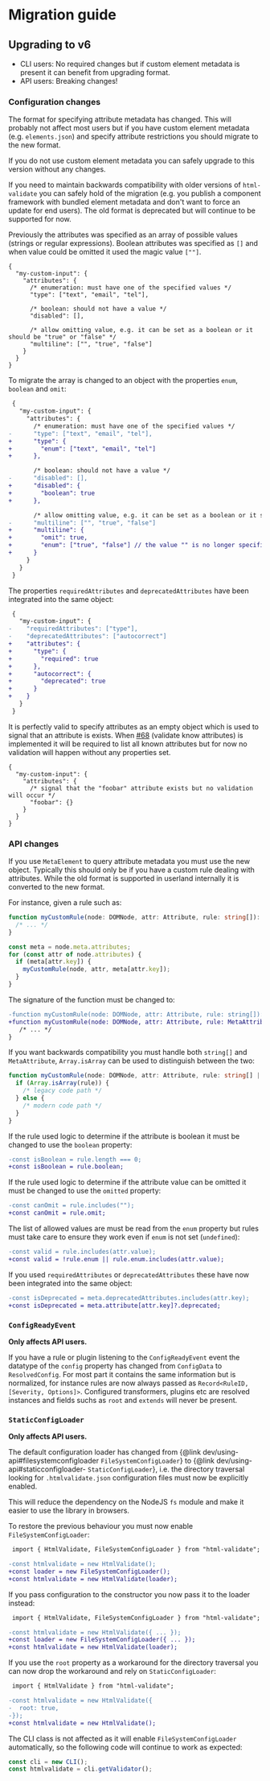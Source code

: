 # Migration guide

## Upgrading to v6

- CLI users: No required changes but if custom element metadata is present it can benefit from upgrading format.
- API users: Breaking changes!

### Configuration changes

The format for specifying attribute metadata has changed.
This will probably not affect most users but if you have custom element metadata (e.g. `elements.json`) and specify attribute restrictions you should migrate to the new format.

If you do not use custom element metadata you can safely upgrade to this version without any changes.

If you need to maintain backwards compatibility with older versions of `html-validate` you can safely hold of the migration (e.g. you publish a component framework with bundled element metadata and don't want to force an update for end users).
The old format is deprecated but will continue to be supported for now.

Previously the attributes was specified as an array of possible values (strings or regular expressions).
Boolean attributes was specified as `[]` and when value could be omitted it used the magic value `[""]`.

```jsonc
{
  "my-custom-input": {
    "attributes": {
      /* enumeration: must have one of the specified values */
      "type": ["text", "email", "tel"],

      /* boolean: should not have a value */
      "disabled": [],

      /* allow omitting value, e.g. it can be set as a boolean or it should be "true" or "false" */
      "multiline": ["", "true", "false"]
    }
  }
}
```

To migrate the array is changed to an object with the properties `enum`, `boolean` and `omit`:

```diff
 {
   "my-custom-input": {
     "attributes": {
       /* enumeration: must have one of the specified values */
-      "type": ["text", "email", "tel"],
+      "type": {
+        "enum": ["text", "email", "tel"]
+      },

       /* boolean: should not have a value */
-      "disabled": [],
+      "disabled": {
+        "boolean": true
+      },

       /* allow omitting value, e.g. it can be set as a boolean or it should be "true" or "false" */
-      "multiline": ["", "true", "false"]
+      "multiline": {
+        "omit": true,
+        "enum": ["true", "false"] // the value "" is no longer specified in the enumeration
+      }
     }
   }
 }
```

The properties `requiredAttributes` and `deprecatedAttributes` have been integrated into the same object:

```diff
 {
   "my-custom-input": {
-    "requiredAttributes": ["type"],
-    "deprecatedAttributes": ["autocorrect"]
+    "attributes": {
+      "type": {
+        "required": true
+      },
+      "autocorrect": {
+        "deprecated": true
+      }
+    }
   }
 }
```

It is perfectly valid to specify attributes as an empty object which is used to signal that an attribute is exists.
When [#68](https://gitlab.com/html-validate/html-validate/-/issues/68) (validate know attributes) is implemented it will be required to list all known attributes but for now no validation will happen without any properties set.

```jsonc
{
  "my-custom-input": {
    "attributes": {
      /* signal that the "foobar" attribute exists but no validation will occur */
      "foobar": {}
    }
  }
}
```

### API changes

If you use `MetaElement` to query attribute metadata you must use the new object.
Typically this should only be if you have a custom rule dealing with attributes.
While the old format is supported in userland internally it is converted to the new format.

For instance, given a rule such as:

```ts
function myCustomRule(node: DOMNode, attr: Attribute, rule: string[]): void {
  /* ... */
}

const meta = node.meta.attributes;
for (const attr of node.attributes) {
  if (meta[attr.key]) {
    myCustomRule(node, attr, meta[attr.key]);
  }
}
```

The signature of the function must be changed to:

```diff
-function myCustomRule(node: DOMNode, attr: Attribute, rule: string[]): void {
+function myCustomRule(node: DOMNode, attr: Attribute, rule: MetaAttribute): void {
   /* ... */
}
```

If you want backwards compatibility you must handle both `string[]` and `MetaAttribute`, `Array.isArray` can be used to distinguish between the two:

```ts
function myCustomRule(node: DOMNode, attr: Attribute, rule: string[] | MetaAttribute): void {
  if (Array.isArray(rule)) {
    /* legacy code path */
  } else {
    /* modern code path */
  }
}
```

If the rule used logic to determine if the attribute is boolean it must be changed to use the `boolean` property:

```diff
-const isBoolean = rule.length === 0;
+const isBoolean = rule.boolean;
```

If the rule used logic to determine if the attribute value can be omitted it must be changed to use the `omitted` property:

```diff
-const canOmit = rule.includes("");
+const canOmit = rule.omit;
```

The list of allowed values are must be read from the `enum` property but rules must take care to ensure they work even if `enum` is not set (`undefined`):

```diff
-const valid = rule.includes(attr.value);
+const valid = !rule.enum || rule.enum.includes(attr.value);
```

If you used `requiredAttributes` or `deprecatedAttributes` these have now been integrated into the same object:

```diff
-const isDeprecated = meta.deprecatedAttributes.includes(attr.key);
+const isDeprecated = meta.attribute[attr.key]?.deprecated;
```

### `ConfigReadyEvent`

**Only affects API users.**

If you have a rule or plugin listening to the `ConfigReadyEvent` event the datatype of the `config` property has changed from `ConfigData` to `ResolvedConfig`.
For most part it contains the same information but is normalized, for instance rules are now always passed as `Record<RuleID, [Severity, Options]>`.
Configured transformers, plugins etc are resolved instances and fields suchs as `root` and `extends` will never be present.

### `StaticConfigLoader`

**Only affects API users.**

The default configuration loader has changed from {@link dev/using-api#filesystemconfigloader `FileSystemConfigLoader`} to {@link dev/using-api#staticconfigloader- `StaticConfigLoader`}, i.e. the directory traversal looking for `.htmlvalidate.json` configuration files must now be explicitly enabled.

This will reduce the dependency on the NodeJS `fs` module and make it easier to use the library in browsers.

To restore the previous behaviour you must now enable `FileSystemConfigLoader`:

```diff
 import { HtmlValidate, FileSystemConfigLoader } from "html-validate";

-const htmlvalidate = new HtmlValidate();
+const loader = new FileSystemConfigLoader();
+const htmlvalidate = new HtmlValidate(loader);
```

If you pass configuration to the constructor you now pass it to the loader instead:

```diff
 import { HtmlValidate, FileSystemConfigLoader } from "html-validate";

-const htmlvalidate = new HtmlValidate({ ... });
+const loader = new FileSystemConfigLoader({ ... });
+const htmlvalidate = new HtmlValidate(loader);
```

If you use the `root` property as a workaround for the directory traversal you can now drop the workaround and rely on `StaticConfigLoader`:

```diff
 import { HtmlValidate } from "html-validate";

-const htmlvalidate = new HtmlValidate({
-  root: true,
-});
+const htmlvalidate = new HtmlValidate();
```

The CLI class is not affected as it will enable `FileSystemConfigLoader` automatically, so the following code will continue to work as expected:

```ts
const cli = new CLI();
const htmlvalidate = cli.getValidator();
```
